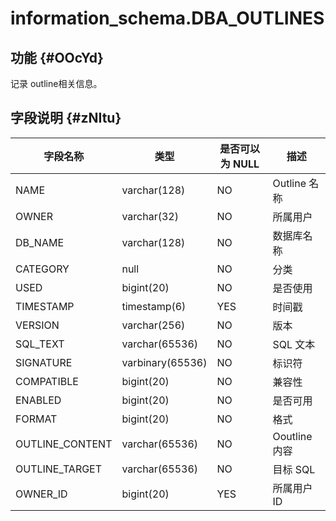 information_schema.DBA_OUTLINES 
====================================================



功能 {#OOcYd}
-----------

记录 outline相关信息。

字段说明 {#zNItu}
-------------



|    **字段名称**     |      **类型**      | **是否可以为 NULL** |   **描述**    |
|-----------------|------------------|----------------|-------------|
| NAME            | varchar(128)     | NO             | Outline 名称  |
| OWNER           | varchar(32)      | NO             | 所属用户        |
| DB_NAME         | varchar(128)     | NO             | 数据库名称       |
| CATEGORY        | null             | NO             | 分类          |
| USED            | bigint(20)       | NO             | 是否使用        |
| TIMESTAMP       | timestamp(6)     | YES            | 时间戳         |
| VERSION         | varchar(256)     | NO             | 版本          |
| SQL_TEXT        | varchar(65536)   | NO             | SQL 文本      |
| SIGNATURE       | varbinary(65536) | NO             | 标识符         |
| COMPATIBLE      | bigint(20)       | NO             | 兼容性         |
| ENABLED         | bigint(20)       | NO             | 是否可用        |
| FORMAT          | bigint(20)       | NO             | 格式          |
| OUTLINE_CONTENT | varchar(65536)   | NO             | Ooutline 内容 |
| OUTLINE_TARGET  | varchar(65536)   | NO             | 目标 SQL      |
| OWNER_ID        | bigint(20)       | YES            | 所属用户 ID     |



